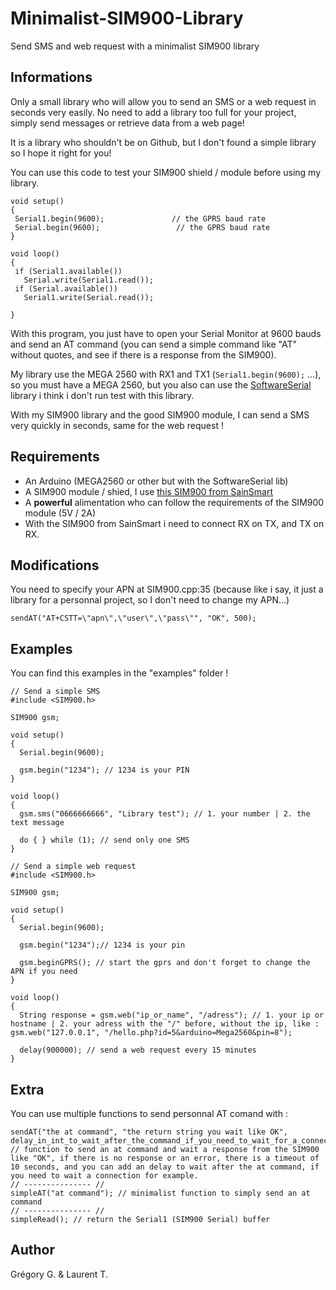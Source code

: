 # Minimalist-SIM900-Library
Send SMS and web request with a minimalist SIM900 library

## Informations
Only a small library who will allow you to send an SMS or a web request in seconds very easily. No need to add a library too full for your project, simply send messages or retrieve data from a web page!

It is a library who shouldn't be on Github, but I don't found a simple library so I hope it right for you!

You can use this code to test your SIM900 shield / module before using my library.
```Arduino
void setup()
{
 Serial1.begin(9600);               // the GPRS baud rate   
 Serial.begin(9600);                 // the GPRS baud rate   
}

void loop()
{
 if (Serial1.available())
   Serial.write(Serial1.read());
 if (Serial.available())
   Serial1.write(Serial.read());  

}
```
With this program, you just have to open your Serial Monitor at 9600 bauds and send an AT command (you can send a simple command like "AT" without quotes, and see if there is a response from the SIM900).

My library use the MEGA 2560 with RX1 and TX1 (```Serial1.begin(9600);``` ...), so you must have a MEGA 2560, but you also can use the [SoftwareSerial](https://www.arduino.cc/en/Reference/SoftwareSerial) library i think i don't run test with this library.

With my SIM900 library and the good SIM900 module, I can send a SMS very quickly in seconds, same for the web request !

## Requirements
- An Arduino (MEGA2560 or other but with the SoftwareSerial lib)
- A SIM900 module / shied, I use [this SIM900 from SainSmart](http://www.sainsmart.com/sim900-gprs-gsm-board-quad-band-module-kit-for-arduino-high-quality-new.html)
- A **powerful** alimentation who can follow the requirements of the SIM900 module (5V / 2A)
- With the SIM900 from SainSmart i need to connect RX on TX, and TX on RX.

## Modifications
You need to specify your APN at SIM900.cpp:35 (because like i say, it just a library for a personnal project, so I don't need to change my APN...)
```Arduino
sendAT("AT+CSTT=\"apn\",\"user\",\"pass\"", "OK", 500);
```

## Examples
You can find this examples in the "examples" folder !
```Arduino
// Send a simple SMS
#include <SIM900.h>

SIM900 gsm;

void setup()
{
  Serial.begin(9600);
  
  gsm.begin("1234"); // 1234 is your PIN
}

void loop()
{
  gsm.sms("0666666666", "Library test"); // 1. your number | 2. the text message
  
  do { } while (1); // send only one SMS
}
```

```Arduino
// Send a simple web request
#include <SIM900.h>

SIM900 gsm;

void setup()
{
  Serial.begin(9600);
  
  gsm.begin("1234");// 1234 is your pin
  
  gsm.beginGPRS(); // start the gprs and don't forget to change the APN if you need
}

void loop()
{
  String response = gsm.web("ip_or_name", "/adress"); // 1. your ip or hostname | 2. your adress with the "/" before, without the ip, like : gsm.web("127.0.0.1", "/hello.php?id=5&arduino=Mega2560&pin=8");

  delay(900000); // send a web request every 15 minutes
}
```

## Extra
You can use multiple functions to send personnal AT comand with :
```Arduino
sendAT("the at command", "the return string you wait like OK", delay_in_int_to_wait_after_the_command_if_you_need_to_wait_for_a_connection_for_example); // function to send an at command and wait a response from the SIM900 like "OK", if there is no response or an error, there is a timeout of 10 seconds, and you can add an delay to wait after the at command, if you need to wait a connection for example.
// --------------- //
simpleAT("at command"); // minimalist function to simply send an at command
// --------------- //
simpleRead(); // return the Serial1 (SIM900 Serial) buffer
```

## Author
Grégory G. & Laurent T.
